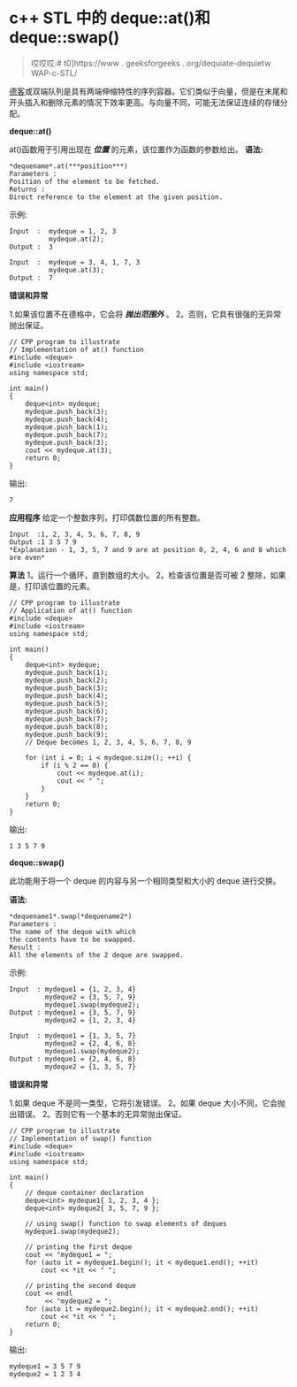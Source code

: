 # c++ STL 中的 deque::at()和 deque::swap()

> 哎哎哎:# t0]https://www . geeksforgeeks . org/dequiate-dequietw WAP-c-STL/

[德客](https://www.geeksforgeeks.org/deque-cpp-stl/)或双端队列是具有两端伸缩特性的序列容器。它们类似于向量，但是在末尾和开头插入和删除元素的情况下效率更高。与向量不同，可能无法保证连续的存储分配。

**deque::at()**

at()函数用于引用出现在 ***位置*** 的元素，该位置作为函数的参数给出。
**语法:**

```
*dequename*.at(***position***)
Parameters :
Position of the element to be fetched.
Returns :
Direct reference to the element at the given position.

```

示例:

```
Input  :  mydeque = 1, 2, 3
          mydeque.at(2);
Output :  3

Input  :  mydeque = 3, 4, 1, 7, 3
          mydeque.at(3);
Output :  7

```

**错误和异常**

1.如果该位置不在德格中，它会将 ***抛出范围外*** 。
2。否则，它具有很强的无异常抛出保证。

```
// CPP program to illustrate
// Implementation of at() function
#include <deque>
#include <iostream>
using namespace std;

int main()
{
    deque<int> mydeque;
    mydeque.push_back(3);
    mydeque.push_back(4);
    mydeque.push_back(1);
    mydeque.push_back(7);
    mydeque.push_back(3);
    cout << mydeque.at(3);
    return 0;
}
```

输出:

```
7

```

**应用程序**
给定一个整数序列，打印偶数位置的所有整数。

```
Input  :1, 2, 3, 4, 5, 6, 7, 8, 9
Output :1 3 5 7 9
*Explanation - 1, 3, 5, 7 and 9 are at position 0, 2, 4, 6 and 8 which are even*

```

**算法**
1。运行一个循环，直到数组的大小。
2。检查该位置是否可被 2 整除，如果是，打印该位置的元素。

```
// CPP program to illustrate
// Application of at() function
#include <deque>
#include <iostream>
using namespace std;

int main()
{
    deque<int> mydeque;
    mydeque.push_back(1);
    mydeque.push_back(2);
    mydeque.push_back(3);
    mydeque.push_back(4);
    mydeque.push_back(5);
    mydeque.push_back(6);
    mydeque.push_back(7);
    mydeque.push_back(8);
    mydeque.push_back(9);
    // Deque becomes 1, 2, 3, 4, 5, 6, 7, 8, 9

    for (int i = 0; i < mydeque.size(); ++i) {
        if (i % 2 == 0) {
            cout << mydeque.at(i);
            cout << " ";
        }
    }
    return 0;
}
```

输出:

```
1 3 5 7 9

```

**deque::swap()**

此功能用于将一个 deque 的内容与另一个相同类型和大小的 deque 进行交换。

**语法:**

```
*dequename1*.swap(*dequename2*)
Parameters :
The name of the deque with which
the contents have to be swapped.
Result :
All the elements of the 2 deque are swapped.

```

示例:

```
Input  : mydeque1 = {1, 2, 3, 4}
         mydeque2 = {3, 5, 7, 9}
         mydeque1.swap(mydeque2);
Output : mydeque1 = {3, 5, 7, 9}
         mydeque2 = {1, 2, 3, 4}

Input  : mydeque1 = {1, 3, 5, 7}
         mydeque2 = {2, 4, 6, 8}
         mydeque1.swap(mydeque2);
Output : mydeque1 = {2, 4, 6, 8}
         mydeque2 = {1, 3, 5, 7}

```

**错误和异常**

1.如果 deque 不是同一类型，它将引发错误。
2。如果 deque 大小不同，它会抛出错误。
2。否则它有一个基本的无异常抛出保证。

```
// CPP program to illustrate
// Implementation of swap() function
#include <deque>
#include <iostream>
using namespace std;

int main()
{
    // deque container declaration
    deque<int> mydeque1{ 1, 2, 3, 4 };
    deque<int> mydeque2{ 3, 5, 7, 9 };

    // using swap() function to swap elements of deques
    mydeque1.swap(mydeque2);

    // printing the first deque
    cout << "mydeque1 = ";
    for (auto it = mydeque1.begin(); it < mydeque1.end(); ++it)
        cout << *it << " ";

    // printing the second deque
    cout << endl
         << "mydeque2 = ";
    for (auto it = mydeque2.begin(); it < mydeque2.end(); ++it)
        cout << *it << " ";
    return 0;
}
```

输出:

```
mydeque1 = 3 5 7 9 
mydeque2 = 1 2 3 4 

```